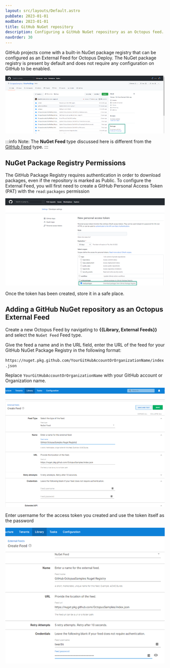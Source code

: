 ```yaml
---
layout: src/layouts/Default.astro
pubDate: 2023-01-01
modDate: 2023-01-01
title: GitHub NuGet repository
description: Configuring a GitHub NuGet repository as an Octopus feed.
navOrder: 30
---
```


GitHub projects come with a built-in NuGet package registry that can be configured as an External Feed for Octopus Deploy.  The NuGet package registry is present by default and does not require any configuration on GitHub to be enabled.

![GitHub Project Id](/docs/packaging-applications/package-repositories/guides/nuget-repositories/images/github-nuget-package-registry.png)

:::info
Note: The **NuGet Feed** type discussed here is different from the [GitHub Feed](/docs/packaging-applications/package-repositories/github-feeds) type.
:::

## NuGet Package Registry Permissions

The GitHub Package Registry requires authentication in order to download packages, even if the repository is marked as Public.  To configure the External Feed, you will first need to create a GitHub Personal Access Token (PAT) with the `read:packages` permission

![GitHub Personal Access Token](/docs/packaging-applications/package-repositories/guides/nuget-repositories/images/github-pat-permissions.png)

Once the token has been created, store it in a safe place.

## Adding a GitHub NuGet repository as an Octopus External Feed

Create a new Octopus Feed by navigating to **{{Library, External Feeds}}** and select the `NuGet Feed` Feed type. 

Give the feed a name and in the URL field, enter the URL of the feed for your GitHub NuGet Package Registry in the following format:

`https://nuget.pkg.github.com/YourGitHubAccountOrOrganizationName/index.json`

Replace `YourGitHubAccountOrOrganizationName` with your GitHub account or Organization name.

![GitHub NuGet Feed](/docs/packaging-applications/package-repositories/guides/nuget-repositories/images/github-octopus-add-nuget-feed.png)

Enter username for the access token you created and use the token itself as the password

![GitHub NuGet Feed](/docs/packaging-applications/package-repositories/guides/nuget-repositories/images/github-octopus-feed-credentials.png)